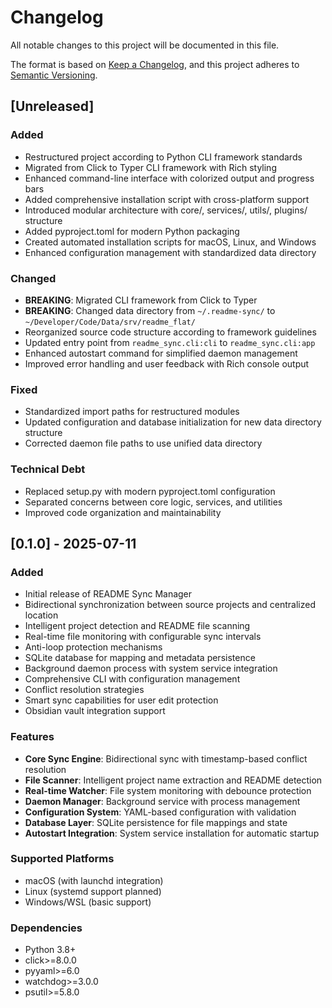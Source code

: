 # Changelog

All notable changes to this project will be documented in this file.

The format is based on [Keep a Changelog](https://keepachangelog.com/en/1.0.0/),
and this project adheres to [Semantic Versioning](https://semver.org/spec/v2.0.0.html).

## [Unreleased]

### Added
- Restructured project according to Python CLI framework standards
- Migrated from Click to Typer CLI framework with Rich styling
- Enhanced command-line interface with colorized output and progress bars
- Added comprehensive installation script with cross-platform support
- Introduced modular architecture with core/, services/, utils/, plugins/ structure
- Added pyproject.toml for modern Python packaging
- Created automated installation scripts for macOS, Linux, and Windows
- Enhanced configuration management with standardized data directory

### Changed
- **BREAKING**: Migrated CLI framework from Click to Typer
- **BREAKING**: Changed data directory from `~/.readme-sync/` to `~/Developer/Code/Data/srv/readme_flat/`
- Reorganized source code structure according to framework guidelines
- Updated entry point from `readme_sync.cli:cli` to `readme_sync.cli:app`
- Enhanced autostart command for simplified daemon management
- Improved error handling and user feedback with Rich console output

### Fixed
- Standardized import paths for restructured modules
- Updated configuration and database initialization for new data directory structure
- Corrected daemon file paths to use unified data directory

### Technical Debt
- Replaced setup.py with modern pyproject.toml configuration
- Separated concerns between core logic, services, and utilities
- Improved code organization and maintainability

## [0.1.0] - 2025-07-11

### Added
- Initial release of README Sync Manager
- Bidirectional synchronization between source projects and centralized location
- Intelligent project detection and README file scanning
- Real-time file monitoring with configurable sync intervals
- Anti-loop protection mechanisms
- SQLite database for mapping and metadata persistence
- Background daemon process with system service integration
- Comprehensive CLI with configuration management
- Conflict resolution strategies
- Smart sync capabilities for user edit protection
- Obsidian vault integration support

### Features
- **Core Sync Engine**: Bidirectional sync with timestamp-based conflict resolution
- **File Scanner**: Intelligent project name extraction and README detection
- **Real-time Watcher**: File system monitoring with debounce protection
- **Daemon Manager**: Background service with process management
- **Configuration System**: YAML-based configuration with validation
- **Database Layer**: SQLite persistence for file mappings and state
- **Autostart Integration**: System service installation for automatic startup

### Supported Platforms
- macOS (with launchd integration)
- Linux (systemd support planned)
- Windows/WSL (basic support)

### Dependencies
- Python 3.8+
- click>=8.0.0
- pyyaml>=6.0
- watchdog>=3.0.0
- psutil>=5.8.0